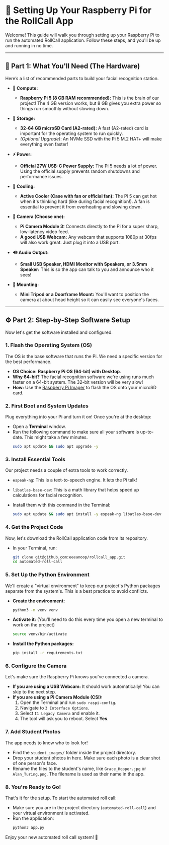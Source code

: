 
# 🚀 Setting Up Your Raspberry Pi for the RollCall App

Welcome! This guide will walk you through setting up your Raspberry Pi to run the automated RollCall application. Follow these steps, and you'll be up and running in no time.

---

## 🛒 Part 1: What You'll Need (The Hardware)

Here’s a list of recommended parts to build your facial recognition station.

*   **🤖 Compute:**
    *   **Raspberry Pi 5 (8 GB RAM recommended):** This is the brain of our project! The 4 GB version works, but 8 GB gives you extra power so things run smoothly without slowing down.

*   **💾 Storage:**
    *   **32-64 GB microSD Card (A2-rated):** A fast (A2-rated) card is important for the operating system to run quickly.
    *   *(Optional Upgrade)*: An NVMe SSD with the Pi 5 M.2 HAT+ will make everything even faster!

*   **⚡️ Power:**
    *   **Official 27W USB-C Power Supply:** The Pi 5 needs a lot of power. Using the official supply prevents random shutdowns and performance issues.

*   **💨 Cooling:**
    *   **Active Cooler (Case with fan or official fan):** The Pi 5 can get hot when it's thinking hard (like during facial recognition!). A fan is essential to prevent it from overheating and slowing down.

*   **📸 Camera (Choose one):**
    *   **Pi Camera Module 3:** Connects directly to the Pi for a super sharp, low-latency video feed.
    *   **A good USB Webcam:** Any webcam that supports 1080p at 30fps will also work great. Just plug it into a USB port.

*   **🔊 Audio Output:**
    *   **Small USB Speaker, HDMI Monitor with Speakers, or 3.5mm Speaker:** This is so the app can talk to you and announce who it sees!

*   **🔩 Mounting:**
    *   **Mini Tripod or a Doorframe Mount:** You'll want to position the camera at about head height so it can easily see everyone's faces.

---

## ⚙️ Part 2: Step-by-Step Software Setup

Now let's get the software installed and configured.

### 1. Flash the Operating System (OS)
The OS is the base software that runs the Pi. We need a specific version for the best performance.

*   **OS Choice:** **Raspberry Pi OS (64-bit) with Desktop**.
*   **Why 64-bit?** The facial recognition software we're using runs much faster on a 64-bit system. The 32-bit version will be very slow!
*   **How:** Use the [Raspberry Pi Imager](https://www.raspberrypi.com/software/) to flash the OS onto your microSD card.

### 2. First Boot and System Updates
Plug everything into your Pi and turn it on! Once you're at the desktop:

*   Open a **Terminal** window.
*   Run the following command to make sure all your software is up-to-date. This might take a few minutes.
    ```bash
    sudo apt update && sudo apt upgrade -y
    ```

### 3. Install Essential Tools
Our project needs a couple of extra tools to work correctly.

*   `espeak-ng`: This is a text-to-speech engine. It lets the Pi talk!
*   `libatlas-base-dev`: This is a math library that helps speed up calculations for facial recognition.

*   Install them with this command in the Terminal:
    ```bash
    sudo apt update && sudo apt install -y espeak-ng libatlas-base-dev
    ```

### 4. Get the Project Code
Now, let's download the RollCall application code from its repository.

*   In your Terminal, run:
    ```bash
    git clone git@github.com:eeeanoop/rollcall_app.git
    cd automated-roll-call
    ```

### 5. Set Up the Python Environment
We'll create a "virtual environment" to keep our project's Python packages separate from the system's. This is a best practice to avoid conflicts.

*   **Create the environment:**
    ```bash
    python3 -m venv venv
    ```
*   **Activate it:** (You'll need to do this every time you open a new terminal to work on the project)
    ```bash
    source venv/bin/activate
    ```
*   **Install the Python packages:**
    ```bash
    pip install -r requirements.txt
    ```

### 6. Configure the Camera
Let's make sure the Raspberry Pi knows you've connected a camera.

*   **If you are using a USB Webcam:** It should work automatically! You can skip to the next step.
*   **If you are using a Pi Camera Module (CSI):**
    1.  Open the Terminal and run `sudo raspi-config`.
    2.  Navigate to `3 Interface Options`.
    3.  Select `I1 Legacy Camera` and enable it.
    4.  The tool will ask you to reboot. Select **Yes**.

### 7. Add Student Photos
The app needs to know who to look for!

*   Find the `student_images/` folder inside the project directory.
*   Drop your student photos in here. Make sure each photo is a clear shot of one person's face.
*   Rename the files to the student's name, like `Grace_Hopper.jpg` or `Alan_Turing.png`. The filename is used as their name in the app.

### 8. You're Ready to Go!
That's it for the setup. To start the automated roll call:

*   Make sure you are in the project directory (`automated-roll-call`) and your virtual environment is activated.
*   Run the application:
    ```bash
    python3 app.py
    ```

Enjoy your new automated roll call system! 🎉